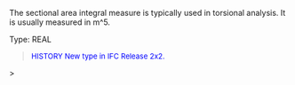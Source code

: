 ﻿The sectional area integral measure is typically used in torsional analysis. It is usually measured in m\^5.

Type: REAL

> <font size="-1" color="#0000FF">HISTORY New type in IFC Release 2x2.
</font>
>